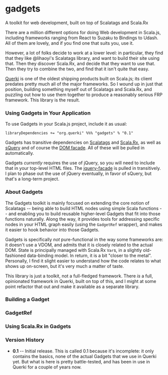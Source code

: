 # gadgets
A toolkit for web development, built on top of Scalatags and Scala.Rx

There are a million different options for doing Web development in Scala.js, including frameworks ranging from React to Suzaku to Bindings to Udash. All of them are lovely, and if you find one that suits you, use it.

However, a lot of folks decide to work at a lower level: in particular, they find that they like @lihaoyi's Scalatags library, and want to build their site using that. Then they discover Scala.Rx, and decide that they want to use that. Then they try to combine the two, and find that it isn't quite that easy.

[Querki](https://www.querki.net) is one of the oldest shipping products built on Scala.js; its client predates pretty much all of the major frameworks. So I wound up in just that position, building something myself out of Scalatags and Scala.Rx, and puzzling out how to use them together to produce a reasonably serious FRP framework. This library is the result.

### Using Gadgets in Your Application

To use Gadgets in your Scala.js project, include it as usual:
```
libraryDependencies += "org.querki" %%% "gadgets" % "0.1"
```

Gadgets has transitive dependencies on [Scalatags](https://index.scala-lang.org/lihaoyi/scalatags) and [Scala.Rx](https://index.scala-lang.org/lihaoyi/scala.rx), as well as [sQuery](https://index.scala-lang.org/jducoeur/squery) and of course the [DOM facade](https://index.scala-lang.org/scala-js/scala-js-dom). All of these will be pulled in automatically.

Gadgets *currently* requires the use of jQuery, so you will need to include that in your top-level HTML files. The [jquery-facade](https://index.scala-lang.org/jducoeur/jquery-facade) is pulled in transitively. I plan to phase out the use of jQuery eventually, in favor of sQuery, but that's a long-term project.

### About Gadgets

The Gadgets toolkit is mainly focused on extending the core notion of Scalatags -- being able to build HTML nodes using simple Scala functions -- and enabling you to build reusable higher-level Gadgets that fit into those functions naturally. Along the way, it provides tools for addressing specific nodes in your HTML graph easily (using the `GadgetRef` wrapper), and makes it easier to hook behavior into those Gadgets.

Gadgets is specifically *not* pure-functional in the way some frameworks are: it doesn't use a VDOM, and admits that it is closely related to the actual DOM. State is principally managed with Scala.Rx `Var`s, in a slightly old-fashioned data-binding model. In return, it is a bit "closer to the metal". Personally, I find it slight easier to understand how the code relates to what shows up on-screen, but it's very much a matter of taste.

This library is just a toolkit, not a full-fledged framework. There *is* a full, opinionated framework in Querki, built on top of this, and I might at some point refactor that out and make it available as a separate library.

### Building a Gadget

### GadgetRef

### Using Scala.Rx in Gadgets

### Version History

* **0.1** -- Initial release. This is called 0.1 because it's incomplete: it only contains the basics, none of the actual Gadgets that we use in Querki yet. But what is here is pretty battle-tested, and has been in use in Querki for a couple of years now.
